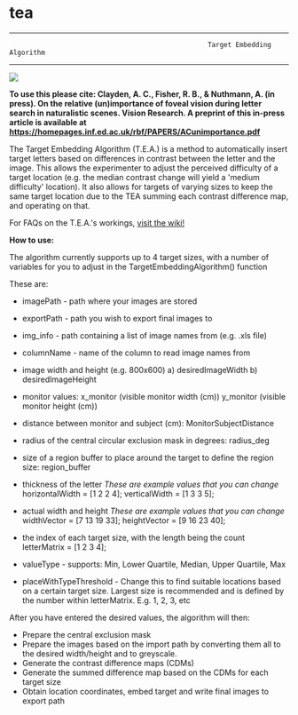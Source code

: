# tea
----------------------------------------------------------------------------------------------------------------------------------------
                                                      Target Embedding Algorithm
----------------------------------------------------------------------------------------------------------------------------------------

<img src='./TeaGif-min.gif'>

**To use this please cite: Clayden, A. C., Fisher, R. B., & Nuthmann, A. (in press). On the relative (un)importance of foveal vision during letter search in naturalistic scenes. Vision Research. A preprint of this in-press article is available at https://homepages.inf.ed.ac.uk/rbf/PAPERS/ACunimportance.pdf**

The Target Embedding Algorithm (T.E.A.) is a method to automatically insert target letters based on differences in contrast between the letter and the image. This allows the experimenter to adjust the perceived difficulty of a target location (e.g. the median contrast change will yield a 'medium difficulty' location). It also allows for targets of varying sizes to keep the same target location due to the TEA summing each contrast difference map, and operating on that.

For FAQs on the T.E.A.'s workings, [visit the wiki!](https://github.com/AdamClayden93/tea/wiki)

**How to use:**

The algorithm currently supports up to 4 target sizes, with a number of variables for you to adjust in the TargetEmbeddingAlgorithm() function

These are:

* imagePath - path where your images are stored

* exportPath - path you wish to export final images to

* img_info - path containing a list of image names from (e.g. .xls file)

* columnName - name of the column to read image names from

* image width and height (e.g. 800x600) a) desiredImageWidth b) desiredImageHeight

* monitor values: x_monitor (visible monitor width (cm)) y_monitor (visible monitor height (cm))
    
* distance between monitor and subject (cm): MonitorSubjectDistance

* radius of the central circular exclusion mask in degrees: radius_deg

* size of a region buffer to place around the target to define the region size: region_buffer
    
* thickness of the letter
*These are example values that you can change*
horizontalWidth = [1 2 2 4];
verticalWidth = [1 3 3 5];
    
* actual width and height
*These are example values that you can change*
widthVector = [7 13 19 33];
heightVector = [9 16 23 40];
    
* the index of each target size, with the length being the count
letterMatrix = [1 2 3 4];
    
* valueType - supports: Min, Lower Quartile, Median, Upper Quartile, Max
    
* placeWithTypeThreshold - Change this to find suitable locations based on a certain target size. Largest size is recommended and is defined by the number within letterMatrix. E.g. 1, 2, 3, etc

After you have entered the desired values, the algorithm will then:

* Prepare the central exclusion mask
* Prepare the images based on the import path by converting them all to the desired width/height and to 
  greyscale. 
* Generate the contrast difference maps (CDMs)
* Generate the summed difference map based on the CDMs for each target size
* Obtain location coordinates, embed target and write final images to export path

